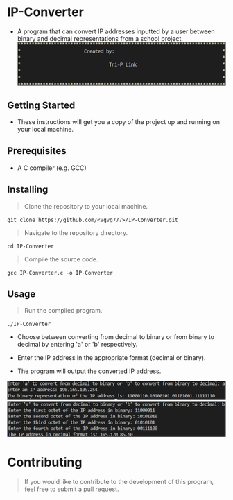 # IP-Converter
* A program that can convert IP addresses inputted by a user between binary and decimal representations from a school project.
![ScreensotC](./img/ScreenshotC.png)

## Getting Started
* These instructions will get you a copy of the project up and running on your local machine.

## Prerequisites
* A C compiler (e.g. GCC)

## Installing
> Clone the repository to your local machine.

```
git clone https://github.com/<Vgvg777>/IP-Converter.git
```

> Navigate to the repository directory.

```
cd IP-Converter
```

> Compile the source code.

```
gcc IP-Converter.c -o IP-Converter
```

## Usage
> Run the compiled program.

```
./IP-Converter
```

* Choose between converting from decimal to binary or from binary to decimal by entering 'a' or 'b' respectively.

* Enter the IP address in the appropriate format (decimal or binary).

* The program will output the converted IP address.

![ScreensotA](./img/ScreenshotA.png)
![ScreenshotB](./img/ScreenshotB.png)

# Contributing
> If you would like to contribute to the development of this program, feel free to submit a pull request.
